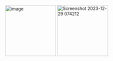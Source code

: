 <img width="162" alt="image" src="https://github.com/franconero14/065_RestAPI/assets/115150197/b2984cfa-94ed-47fe-a215-f6258c85e97b">
<img width="163" alt="Screenshot 2023-12-29 074212" src="https://github.com/franconero14/065_RestAPI/assets/115150197/1a5202ed-1f69-4eba-ab93-da6a3da63d78">
